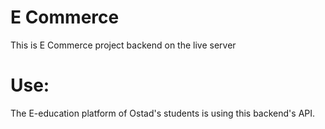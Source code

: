 # E Commerce
This is E Commerce project backend on the live server

# Use:
The E-education platform of Ostad's students is using this backend's API.
